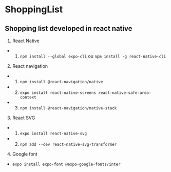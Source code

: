 # ShoppingList
## Shopping list developed in react  native 


1. React Native

- 1. `npm install --global expo-cli`  ou `npm install -g react-native-cli`

  

2. React navigation

- 1. `npm install @react-navigation/native`

- 2. `expo install react-native-screens react-native-safe-area-context`

- 3. `npm install @react-navigation/native-stack`

  

3. React SVG

- 1. `expo install react-native-svg`

- 2. `npm add --dev react-native-svg-transformer`

  
  

4. Google font
- `expo install expo-font @expo-google-fonts/inter`
